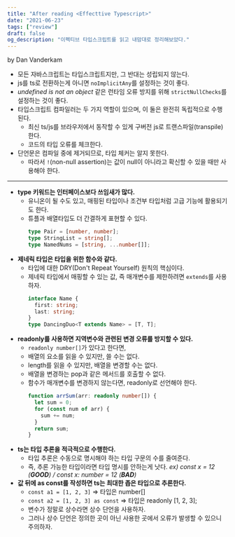 ```yaml
---
title: "After reading <Effecttive Typescript>"
date: "2021-06-23"
tags: ["review"]
draft: false
og_description: "이펙티브 타입스크립트를 읽고 내맘대로 정리해보았다."
---
```


by Dan Vanderkam

- 모든 자바스크립트는 타입스크립트지만, 그 반대는 성립되지 않는다.
- js를 ts로 전환하는게 아니면 `noImplicitAny`를 설정하는 것이 좋다.
- _undefined is not an object_ 같은 런타임 오류 방지를 위해 `strictNullChecks`를 설정하는 것이 좋다.
- 타입스크립트 컴파일러는 두 가지 역할이 있으며, 이 둘은 완전히 독립적으로 수행된다.
  - 최신 ts/js를 브라우저에서 동작할 수 있게 구버전 js로 트랜스파일(transpile)한다.
  - 코드의 타입 오류를 체크한다.
- 단언문은 컴파일 중에 제거되므로, 타입 체커는 알지 못한다.
  - 따라서 `!`(non-null assertion)는 값이 null이 아니라고 확신할 수 있을 때만 사용해야 한다.

<hr />

- **type 키워드는 인터페이스보다 쓰임새가 많다.**
  - 유니온이 될 수도 있고, 매핑된 타입이나 조건부 타입처럼 고급 기능에 활용되기도 한다.
  - 튜플과 배열타입도 더 간결하게 표현할 수 있다.
    ```ts
    type Pair = [number, number];
    type StringList = string[];
    type NamedNums = [string, ...number[]];
    ```
- **제네릭 타입은 타입을 위한 함수와 같다.**
  - 타입에 대한 DRY(Don't Repeat Yourself) 원칙의 핵심이다.
  - 제네릭 타입에서 매핑할 수 있는 값, 즉 매개변수를 제한하려면 `extends`를 사용하자.
    ```ts
    interface Name {
      first: string;
      last: string;
    }
    type DancingDuo<T extends Name> = [T, T];
    ```
- **readonly를 사용하면 지역변수와 관련된 변경 오류를 방지할 수 있다.**
  - `readonly number[]`가 있다고 한다면,
  - 배열의 요소를 읽을 수 있지만, 쓸 수는 없다.
  - length를 읽을 수 있지만, 배열을 변경할 수는 없다.
  - 배열을 변경하는 pop과 같은 메서드를 호출할 수 없다.
  - 함수가 매개변수를 변경하지 않는다면, readonly로 선언해야 한다.
    ```ts
    function arrSum(arr: readonly number[]) {
      let sum = 0;
      for (const num of arr) {
        sum += num;
      }
      return sum;
    }
    ```
- **ts는 타입 추론을 적극적으로 수행한다.**
  - 타입 추론은 수동으로 명시해야 하는 타입 구문의 수를 줄여준다.
  - 즉, 추론 가능한 타입이라면 타입 명시를 안하는게 낫다.
    _ex) const x = 12 (**GOOD**) / const x: number = 12 (**BAD**)_
- **값 뒤에 as const를 작성하면 ts는 최대한 좁은 타입으로 추론한다.**
  - `const a1 = [1, 2, 3]` => 타입은 number[]
  - `const a2 = [1, 2, 3] as const` => 타입은 readonly [1, 2, 3];
  - 변수가 정말로 상수라면 상수 단언을 사용하자.
  - 그러나 상수 단언은 정의한 곳이 아닌 사용한 곳에서 오류가 발생할 수 있으니 주의하자.
